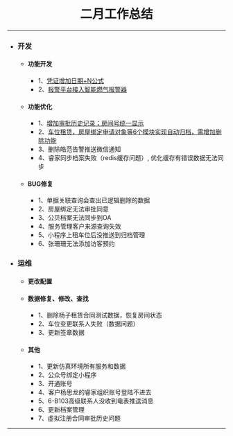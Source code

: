 <div>
	<H1 align = "center">二月工作总结</H1>
</div>

----


- ### 开发
	- #### 功能开发
		- 1、[凭证增加日期+N公式](https://www.tapd.cn/63403638/prong/tasks/view/1163403638001001255 "凭证增加日期+N公式")
		- 2、[报警平台接入智能燃气报警器](https://www.tapd.cn/63403638/prong/tasks/view/1163403638001001297)
	- #### 功能优化
		- 1、[增加审批历史记录；房间号统一显示](https://www.tapd.cn/63403638/prong/tasks/view/1163403638001001258)
		- 2、[车位租赁，房屋绑定申请对象等6个模块实现自动归档，需增加删除功能](https://www.tapd.cn/63403638/prong/tasks/view/1163403638001001259)
		- 3、删除皓范告警推送微信通知
		- 4、睿家同步档案失败（redis缓存问题）, 优化缓存有错误数据无法同步
	- #### BUG修复
		- 1、单据关联查询会查出已逻辑删除的数据
		- 2、房屋绑定无法审批同意
		- 3、公贝档案无法同步到OA
		- 4、服务管理客户来源查询失效
		- 5、小程序上租车位后没推送到归档管理
		- 6、张珊珊无法添加访客预约
- ### 运维
	- #### 更改配置
	- #### 数据修复、修改、查找
		- 1、删除杨子租赁合同测试数据，恢复房间状态
		- 2、车位变更联系人失败（数据问题）
		- 3、更新签章数据
	- #### 其他
		- 1、更新仿真环境所有服务和数据
		- 2、公众号绑定小程序
		- 3、开通账号
		- 4、客户杨思龙的睿家组织账号登陆不进去
		- 5、6-B103高级联系人没收到电表推送消息
		- 6、更新档案管理
		- 7、虚拟注册合同审批历史问题

----